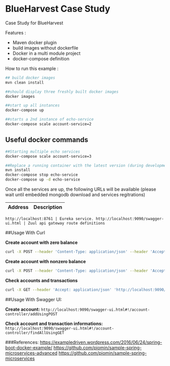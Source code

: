 # BlueHarvest Case Study

Case Study for BlueHarvest

Features :
- Maven docker plugin
- build images without dockerfile
- Docker in a multi module project
- docker-compose definition

How to run this example :

```sh
## build docker images
mvn clean install

##should display three freshly built docker images
docker images

##start up all instances
docker-compose up

##starts a 2nd instance of echo-service
docker-compose scale account-service=2
```

## Useful docker commands
```sh
##Starting multiple echo services
docker-compose scale account-service=3

##Replace a running container with the latest version (during development)
mvn install
docker-compose stop echo-service
docker-compose up -d echo-service
```

Once all the services are up, the following URLs will be available 
(please wait until embedded mongodb download and services regitrations)

Address | Description
--- | ---

`http://localhost:8761 | Eureka service.
http://localhost:9090/swagger-ui.html | Zuul api gateway route definitions`


##Usage With Curl

**Create account with zero balance**
```sh
curl -X POST --header 'Content-Type: application/json' --header 'Accept: application/json' 'http://localhost:9090/api/account/?customer=1&balance=0&firstName=adnan&surname=ozdemir'
```
**Create account with nonzero balance**
```sh
curl -X POST --header 'Content-Type: application/json' --header 'Accept: application/json' 'http://localhost:9090/api/account/?customer=1&balance=20&firstName=adnan&surname=ozdemir'
```
**Check accounts and transactions**
```sh
curl -X GET --header 'Accept: application/json' 'http://localhost:9090/api/account/'
```

##Usage With Swagger UI:

**Create account:**
`http://localhost:9090/swagger-ui.html#!/account-controller/addUsingPOST
`

**Check account and transaction informations:**
`http://localhost:9090/swagger-ui.html#!/account-controller/findAllUsingGET
`

###References:
https://exampledriven.wordpress.com/2016/06/24/spring-boot-docker-example/
https://github.com/piomin/sample-spring-microservices-advanced
https://github.com/piomin/sample-spring-microservices
